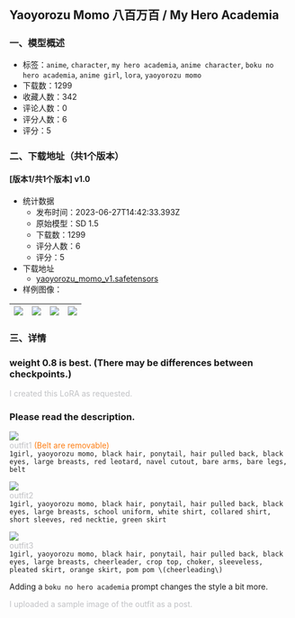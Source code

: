 ## Yaoyorozu Momo 八百万百 / My Hero Academia
### 一、模型概述

- 标签：`anime`, `character`, `my hero academia`, `anime character`, `boku no hero academia`, `anime girl`, `lora`, `yaoyorozu momo`
- 下载数：1299
- 收藏人数：342
- 评论人数：0
- 评分人数：6
- 评分：5

### 二、下载地址（共1个版本）

#### [版本1/共1个版本] v1.0

- 统计数据
  - 发布时间：2023-06-27T14:42:33.393Z
  - 原始模型：SD 1.5
  - 下载数：1299
  - 评分人数：6
  - 评分：5
- 下载地址
  - [yaoyorozu_momo_v1.safetensors](https://civitai.com/api/download/models/105250)
- 样例图像：

| <img src="https://image.civitai.com/xG1nkqKTMzGDvpLrqFT7WA/c86d7b0b-3c91-4fb5-8b7c-ff8ab2c957c7/width=450/1309372.jpeg" /> | <img src="https://image.civitai.com/xG1nkqKTMzGDvpLrqFT7WA/47066560-5377-41cc-9198-393d4b22b77b/width=450/1309376.jpeg" /> | <img src="https://image.civitai.com/xG1nkqKTMzGDvpLrqFT7WA/e93fdfce-2f62-492a-b562-09b4a9715c4a/width=450/1309378.jpeg" /> | <img src="https://image.civitai.com/xG1nkqKTMzGDvpLrqFT7WA/5b67f3ed-976e-43df-b7ed-f2f06d85d197/width=450/1309384.jpeg" /> |
| ---- | ---- | ---- | ---- |


### 三、详情
<h3 id="heading-78">weight 0.8 is best. (There may be differences between checkpoints.)</h3><p></p><p><span style="color:rgb(193, 194, 197)">I created this LoRA as requested.</span></p><p></p><h3 id="please-read-the-description">Please read the description.</h3><p></p><p><img src="https://image.civitai.com/xG1nkqKTMzGDvpLrqFT7WA/7a2da489-8b93-4954-a20d-ee1bb1e3a518/width=525/7a2da489-8b93-4954-a20d-ee1bb1e3a518.jpeg" /><br /><span style="color:rgb(193, 194, 197)">outfit1 </span><span style="color:#fd7e14">(Belt are removable)</span><br /><code>1girl, yaoyorozu momo, black hair, ponytail, hair pulled back, black eyes, large breasts, red leotard, navel cutout, bare arms, bare legs, belt</code></p><p></p><p><img src="https://image.civitai.com/xG1nkqKTMzGDvpLrqFT7WA/4ffdfef0-b746-4edb-b5c6-fcfe381f7fc8/width=525/4ffdfef0-b746-4edb-b5c6-fcfe381f7fc8.jpeg" /><br /><span style="color:rgb(193, 194, 197)">outfit2</span><br /><code>1girl, yaoyorozu momo, black hair, ponytail, hair pulled back, black eyes, large breasts, school uniform, white shirt, collared shirt, short sleeves, red necktie, green skirt</code></p><p></p><p><img src="https://image.civitai.com/xG1nkqKTMzGDvpLrqFT7WA/97ddcf4b-e7b5-44b6-bcdb-e2914d45629a/width=525/97ddcf4b-e7b5-44b6-bcdb-e2914d45629a.jpeg" /><br /><span style="color:rgb(193, 194, 197)">outfit3</span><br /><code>1girl, yaoyorozu momo, black hair, ponytail, hair pulled back, black eyes, large breasts, cheerleader, crop top, choker, sleeveless, pleated skirt, orange skirt, pom pom \(cheerleading\)</code></p><p></p><p> Adding a <code>boku no hero academia</code> prompt changes the style a bit more.</p><p></p><p><span style="color:rgb(193, 194, 197)">I uploaded a sample image of the outfit as a post.</span></p>